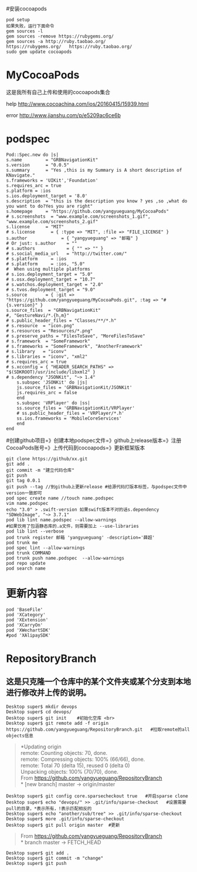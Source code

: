 #安装cocoapods
```sudo gem install cocoapods
pod setup
如果失败，运行下面命令
gem sources -l
gem sources -remove https://rubygems.org/
gem sources -a http://ruby.taobao.org/
https://rubygems.org/   https://ruby.taobao.org/
sudo gem update cocoapods
```
# MyCocoaPods
这是我所有自己上传和使用的cocoapods集合

help http://www.cocoachina.com/ios/20160415/15939.html

error http://www.jianshu.com/p/e5209ac6ce6b

# podspec

```
Pod::Spec.new do |s|
s.name         = "GRBNavigationKit"
s.version      = "0.0.5"
s.summary      = "Yes ,this is my Summary is A short description of KNavigate."
s.frameworks = 'UIKit','Foundation'
s.requires_arc = true
s.platform = :ios
s.ios.deployment_target = '8.0'
s.description  = "this is the description you know ? yes ,so ,what do you want to do?Yes you are right"
s.homepage     = "https://github.com/yangyueguang/MyCocoaPods"
# s.screenshots  = "www.example.com/screenshots_1.gif", "www.example.com/screenshots_2.gif"
s.license      = "MIT"
# s.license      = { :type => "MIT", :file => "FILE_LICENSE" }
s.author             = { "yangyueguang" => "邮箱" }
# Or just: s.author    = ""
# s.authors            = { "" => "" }
# s.social_media_url   = "http://twitter.com/"
# s.platform     = :ios
# s.platform     = :ios, "5.0"
#  When using multiple platforms
# s.ios.deployment_target = "5.0"
# s.osx.deployment_target = "10.7"
# s.watchos.deployment_target = "2.0"
# s.tvos.deployment_target = "9.0"
s.source       = { :git => "https://github.com/yangyueguang/MyCocoaPods.git", :tag => "#{s.version}" }
s.source_files  = "GRBNavigationKit"
#, "GestureNavi/*.{h,m}"
# s.public_header_files = "Classes/**/*.h"
# s.resource  = "icon.png"
# s.resources = "Resources/*.png"
# s.preserve_paths = "FilesToSave", "MoreFilesToSave"
# s.framework  = "SomeFramework"
# s.frameworks = "SomeFramework", "AnotherFramework"
# s.library   = "iconv"
# s.libraries = "iconv", "xml2"
# s.requires_arc = true
# s.xcconfig = { "HEADER_SEARCH_PATHS" => "$(SDKROOT)/usr/include/libxml2" }
# s.dependency "JSONKit", "~> 1.4"
    s.subspec 'JSONKit' do |js|
    js.source_files = 'GRBNavigationKit/JSONKit'
    js.requires_arc = false
    end
    s.subspec 'VRPlayer' do |ss|
    ss.source_files = 'GRBNavigationKit/VRPlayer'
    # ss.public_header_files = 'VRPlayer/*.h'
    ss.ios.frameworks = 'MobileCoreServices'
    end
end
```

#创建github项目=》创建本地podspec文件=》github上release版本=》注册CocoaPods账号=》上传代码到cocoapods=》更新框架版本

```
git clone https://github/xx.git
git add .
git commit -m "建立代码仓库"
git push
git tag 0.0.1
git push --tag //到github上更新release #给源代码打版本标签，与podspec文件中version一致即可
pod spec create name //touch name.podspec
vim name.podspec
echo "3.0" > .swift-version 如果swift版本不对的话s.dependency "SDWebImage", "~> 3.7.1"
pod lib lint name.podspec --allow-warnings
#如果饮用了包涵静态库的.a文件，则需要加上 --use-libraries
pod lib lint --verbose
pod trunk register 邮箱 'yangyueguang' -description='薛超'
pod trunk me
pod spec lint --allow-warnings
pod trunk COMMAND
pod trunk push name.podspec  --allow-warnings
pod repo update
pod search name
```
# 更新内容
```
pod 'BaseFile'
pod 'XCategory'
pod 'XExtension'
pod 'XCarryOn'
pod 'XWechartSDK'
#pod 'XAlipaySDK'
```
# RepositoryBranch
## 这是只克隆一个仓库中的某个文件夹或某个分支到本地进行修改并上传的说明。
```
Desktop super$ mkdir devops
Desktop super$ cd devops/
Desktop super$ git init    #初始化空库 <br>
Desktop super$ git remote add -f origin https://github.com/yangyueguang/RepositoryBranch.git   #拉取remote的all objects信息
```
>\*Updating origin<br>
remote: Counting objects: 70, done.<br>
remote: Compressing objects: 100% (66/66), done.<br>
remote: Total 70 (delta 15), reused 0 (delta 0)<br>
Unpacking objects: 100% (70/70), done.<br>
From https://github.com/yangyueguang/RepositoryBranch<br>
\* [new branch]      master     -> origin/master<br>
```
Desktop super$ git config core.sparsecheckout true   #开启sparse clone
Desktop super$ echo "devops/" >> .git/info/sparse-checkout   #设置需要pull的目录，*表示所有，!表示匹配相反的
Desktop super$ echo "another/sub/tree" >> .git/info/sparse-checkout
Desktop super$ more .git/info/sparse-checkout
Desktop super$ git pull origin master  #更新
```
>From https://github.com/yangyueguang/RepositoryBranch<br>
\* branch            master     -> FETCH_HEAD
```
Desktop super$ git add .
Desktop super$ git commit -m "change"
Desktop super$ git push
```
